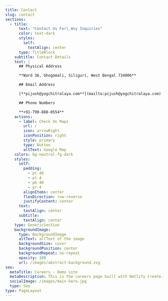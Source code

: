 ```yaml
---
title: Contact
slug: contact
sections:
  - title:
      text: "Contact Us For\_Any Inquiries"
      color: text-dark
      styles:
        self:
          textAlign: center
      type: TitleBlock
    subtitle: Contact Details
    text: |
      ## Physical Address​

      **Ward 36, Ghogomali, Siliguri, West Bengal 734006**

      ## Email Address

      [**pijush@yogchitralaya.com**](mailto:pijush@yogchitralaya.com)

      ## Phone Numbers

      **+91-790-888-0554**
    actions:
      - label: Check On Maps
        url: /
        icon: arrowRight
        iconPosition: right
        style: primary
        type: Button
        altText: Google Map
    colors: bg-neutral-fg-dark
    styles:
      self:
        padding:
          - pt-40
          - pl-4
          - pb-40
          - pr-4
        alignItems: center
        flexDirection: row-reverse
        justifyContent: center
      text:
        textAlign: center
      subtitle:
        textAlign: center
    type: GenericSection
    backgroundImage:
      type: BackgroundImage
      altText: altText of the image
      backgroundSize: cover
      backgroundPosition: center
      backgroundRepeat: no-repeat
      opacity: 100
      url: /images/abstract-background.svg
seo:
  metaTitle: Careers - Demo site
  metaDescription: This is the careers page built with Netlify Create.
  socialImage: /images/main-hero.jpg
  type: Seo
type: PageLayout
---
```

